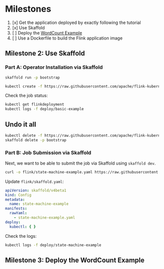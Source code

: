 # Milestones

1. [x] Get the application deployed by exactly following the tutorial
2. [x] Use Skaffold
3. [ ] Deploy the [WordCount Example](https://github.com/apache/flink-kubernetes-operator/tree/main/examples/flink-beam-example)
4. [ ] Use a Dockerfile to build the Flink application image

## Milestone 2: Use Skaffold

### Part A: Operator Installation via Skaffold

```bash
skaffold run -p bootstrap
```

```bash
kubectl create -f https://raw.githubusercontent.com/apache/flink-kubernetes-operator/release-1.10/examples/basic.yaml
```

Check the job status:

```bash
kubectl get flinkdeployment
kubectl logs -f deploy/basic-example
```

## Undo it all

```bash
kubectl delete -f https://raw.githubusercontent.com/apache/flink-kubernetes-operator/release-1.10/examples/basic.yaml
skaffold delete -p bootstrap
```

### Part B: Job Submission via Skaffold

Next, we want to be able to submit the job via Skaffold using `skaffold dev`.

```bash
curl -o flink/state-machine-example.yaml https://raw.githubusercontent.com/apache/flink-kubernetes-operator/release-1.10/examples/basic.yaml
```

Update `flink/skaffold.yaml`:

```yaml
apiVersion: skaffold/v4beta1
kind: Config
metadata:
  name: state-machine-example
manifests:
  rawYaml:
    - state-machine-example.yaml
deploy:
  kubectl: { }
```

Check the logs:

```bash
kubectl logs -f deploy/state-machine-example
```

## Milestone 3: Deploy the WordCount Example